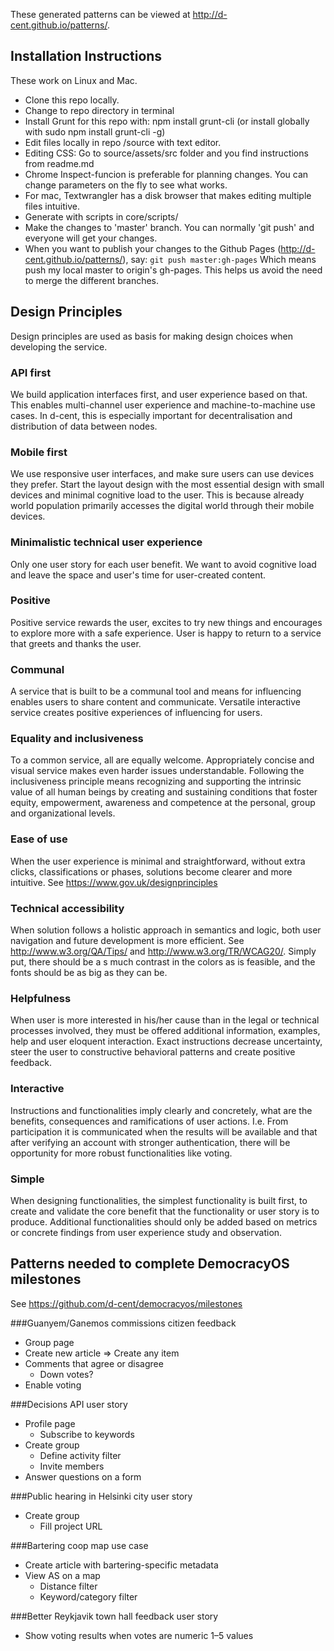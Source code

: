 These generated patterns can be viewed at http://d-cent.github.io/patterns/.

## Installation Instructions
These work on Linux and Mac.
- Clone this repo locally.
- Change to repo directory in terminal
- Install Grunt for this repo with: npm install grunt-cli (or install globally with sudo npm install grunt-cli -g)
- Edit files locally in repo /source with text editor. 
- Editing CSS: Go to source/assets/src folder and you find instructions from readme.md
 - Chrome Inspect-funcion is preferable for planning changes. You can change parameters on the fly to see what works.
 - For mac, Textwrangler has a disk browser that makes editing multiple files intuitive.
- Generate with scripts in core/scripts/
- Make the changes to 'master' branch. You can normally 'git push' and everyone will get your changes. 
- When you want to publish your changes to the Github Pages (http://d-cent.github.io/patterns/), say: 
`git push master:gh-pages` Which means push my local master to origin's gh-pages. This helps us avoid the need to merge the different branches.

## Design Principles
Design principles are used as basis for making design choices when developing the service.
### API first
We build application interfaces first, and user experience based on that. This enables multi-channel user experience and machine-to-machine use cases. In d-cent, this is especially important for decentralisation and distribution of data between nodes.
### Mobile first
We use responsive user interfaces, and make sure users can use devices they prefer. Start the layout design with the most essential design with small devices and minimal cognitive load to the user. This is because already world population primarily accesses the digital world through their mobile devices.
### Minimalistic technical user experience
Only one user story for each user benefit. We want to avoid cognitive load and leave the space and user's time for user-created content.
### Positive
Positive service rewards the user, excites to try new things and encourages to explore more with a safe experience. User is happy to return to a service that greets and thanks the user.
### Communal
A service that is built to be a communal tool and means for influencing enables users to share content and communicate. Versatile interactive service creates positive experiences of influencing for users.
### Equality and inclusiveness
To a common service, all are equally welcome. Appropriately concise and visual service makes even harder issues understandable. Following the inclusiveness principle means recognizing and supporting the intrinsic value of all human beings by creating and sustaining conditions that foster equity, empowerment, awareness and competence at the personal, group and organizational levels.
### Ease of use
When the user experience is minimal and straightforward, without extra clicks, classifications or phases, solutions become clearer and more intuitive. See  https://www.gov.uk/designprinciples
### Technical accessibility
When solution follows a holistic approach in semantics and logic, both user navigation and future development is more efficient. See http://www.w3.org/QA/Tips/ and http://www.w3.org/TR/WCAG20/. Simply put, there should be a s much contrast in the colors as is feasible, and the fonts should be as big as they can be.
### Helpfulness
When user is more interested in his/her cause than in the legal or technical processes involved, they must be offered additional information, examples, help and user eloquent interaction. Exact instructions decrease uncertainty, steer the user to constructive behavioral patterns and create positive feedback.
### Interactive
Instructions and functionalities imply clearly and concretely, what are the benefits, consequences and ramifications of user actions. I.e. From participation it is communicated when the results will be available and that after verifying an account with stronger authentication, there will be opportunity for more robust functionalities like voting.
### Simple
When designing functionalities, the simplest functionality is built first, to create and validate the core benefit that the functionality or user story is to produce. Additional functionalities should only be added based on metrics or concrete findings from user experience study and observation.

## Patterns needed to complete DemocracyOS milestones

See https://github.com/d-cent/democracyos/milestones

###Guanyem/Ganemos commissions citizen feedback

* Group page
* Create new article => Create any item
* Comments that agree or disagree
  * Down votes?
* Enable voting

###Decisions API user story

* Profile page
  * Subscribe to keywords
* Create group
  * Define activity filter
  * Invite members
* Answer questions on a form

###Public hearing in Helsinki city user story

* Create group
  * Fill project URL

###Bartering coop map use case

* Create article with bartering-specific metadata
* View AS on a map
  * Distance filter
  * Keyword/category filter

###Better Reykjavik town hall feedback user story

* Show voting results when votes are numeric 1–5 values

